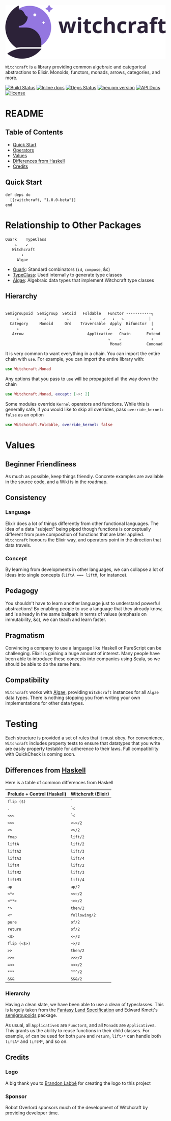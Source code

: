 ![](https://github.com/expede/witchcraft/raw/master/brand/Wordmark/PNG/WC-wordmark-lrg@2x.png)

`Witchcraft` is a library providing common algebraic and categorical abstractions to Elixir.
Monoids, functors, monads, arrows, categories, and more.

[![Build Status](https://travis-ci.org/expede/witchcraft.svg?branch=master)](https://travis-ci.org/expede/witchcraft) [![Inline docs](http://inch-ci.org/github/expede/witchcraft.svg?branch=master)](http://inch-ci.org/github/expede/witchcraft) [![Deps Status](https://beta.hexfaktor.org/badge/all/github/expede/witchcraft.svg)](https://beta.hexfaktor.org/github/expede/witchcraft) [![hex.pm version](https://img.shields.io/hexpm/v/witchcraft.svg?style=flat)](https://hex.pm/packages/witchcraft) [![API Docs](https://img.shields.io/badge/api-docs-yellow.svg?style=flat)](http://hexdocs.pm/witchcraft/) [![license](https://img.shields.io/github/license/mashape/apistatus.svg?maxAge=2592000)](https://github.com/expede/witchcraft/blob/master/LICENSE)


# README
## Table of Contents
- [Quick Start](#quick-start)
- [Operators](#operators)
- [Values](#values)
- [Differences from Haskell](#differences-from-haskell)
- [Credits](#credits)

## Quick Start

```
def deps do
  [{:witchcraft, "1.0.0-beta"}]
end
```

# Relationship to Other Packages
```
Quark    TypeClass
    ↘    ↙
   Witchcraft
       ↓
     Algae
```

* [Quark](https://hex.pm/packages/quark): Standard combinators (`id`, `compose`, &c)
* [TypeClass](https://hex.pm/packages/type_class): Used internally to generate type classes
* [Algae](https://hex.pm/packages/algae): Algebraic data types that implement Witchcraft type classes

## Hierarchy

```

Semigroupoid  Semigroup  Setoid   Foldable   Functor -----------┐
     ↓           ↓         ↓         ↓     ↙   ↓   ↘           |
  Category     Monoid     Ord    Traversable  Apply  Bifunctor  |
     ↓                                       ↙    ↘             ↓
   Arrow                            Applicative   Chain       Extend
                                             ↘    ↙             ↓
                                              Monad           Comonad

```

It is very common to want everything in a chain. You can import the entire chain
with `use`. For example, you can import the entire library with:

```elixir
use Witchcraft.Monad
```

Any options that you pass to `use` will be propagated all the way down the chain

```elixir
use Witchcraft.Monad, except: [~>: 2]
```

Some modules override `Kernel` operators and functions. While this is generally safe,
if you would like to skip all overrides, pass `override_kernel: false` as an option

```elixir
use Witchcraft.Foldable, override_kernel: false
```

# Values
## Beginner Friendliness
As much as possible, keep things friendly. Concrete examples are available in the
source code, and a Wiki is in the roadmap.

## Consistency
### Language
Elixir does a lot of things differently from other functional languages. The idea
of a data "subject" being piped though functions is conceptually different from
pure composition of functions that are later applied. `Witchcraft` honours the Elixir
way, and operators point in the direction that data travels.

### Concept
By learning from developments in other languages, we can collapse a lot of ideas into
single concepts (`liftA === liftM`, for instance).

## Pedagogy
You shouldn't have to learn another language just to understand powerful abstractions!
By enabling people to use a language that they already know, and is already in the
same ballpark in terms of values (emphasis on immutability, &c), we can teach and
learn faster.

## Pragmatism
Convincing a company to use a language like Haskell or PureScript can be challenging.
Elixir is gaining a huge amount of interest. Many people have been able to introduce
these concepts into companies using Scala, so we should be able to do the same here.

## Compatibility
`Witchcraft` works with [Algae](https://hex.pm/packages/algae), providing `Witchcraft`
instances for all `Algae` data types. There is nothing stopping you from writing your
own implementations for other data types.

# Testing
Each structure is provided a set of rules that it must obey. For convenience, `Witchcraft`
includes property tests to ensure that datatypes that you write are easily property testable
for adherence to their laws. Full compatibility with QuickCheck is coming soon.

## Differences from [Haskell](https://www.haskell.org)

Here is a table of common differences from Haskell

| Prelude + Control (Haskell) | Witchcraft (Elixir)   |
|-----------------------------|-----------------------|
| `flip ($)`                  | `|>/2`                |
| `.`                         | `<|>/2`               |
| `<<<`                       | `<|>/2`               |
| `>>>`                       | `<~>/2`               |
| `<>`                        | `<>/2`                |
| `fmap`                      | `lift/2`              |
| `liftA`                     | `lift/2`              |
| `liftA2`                    | `lift/3`              |
| `liftA3`                    | `lift/4`              |
| `liftM`                     | `lift/2`              |
| `liftM2`                    | `lift/3`              |
| `liftM3`                    | `lift/4`              |
| `ap`                        | `ap/2`                |
| `<*>`                       | `<<~/2`               |
| `<**>`                      | `~>>/2`               |
| `*>`                        | `then/2`              |
| `<*`                        | `following/2`         |
| `pure`                      | `of/2`                |
| `return`                    | `of/2`                |
| `<$>`                       | `<~/2`                |
| `flip (<$>)`                | `~>/2`                |
| `>>`                        | `then/2`              |
| `>>=`                       | `>>>/2`               |
| `=<<`                       | `<<</2`               |
| `***`                       | `^^^/2`               |
| `&&&`                       | `&&&/2`               |

### Hierarchy
Having a clean slate, we have been able to use a clean of typeclasses. This is largely
taken from the [Fantasy Land Specification](https://github.com/fantasyland/fantasy-land)
and Edward Kmett's [semigroupoids](https://hackage.haskell.org/package/semigroupoids) package.

As usual, all `Applicative`s are `Functor`s, and all `Monad`s are `Applicative`s.
This grants us the ability to reuse functions in their child classes.
For example, `of` can be used for both `pure` and `return`, `lift/*` can handle
both `liftA*` and `liftM*`, and so on.

## Credits

### Logo
A big thank you to [Brandon Labbé](https://dribbble.com/brandonlabbe) for creating the logo to this project

### Sponsor
Robot Overlord sponsors much of the development of Witchcraft by providing developer time.
